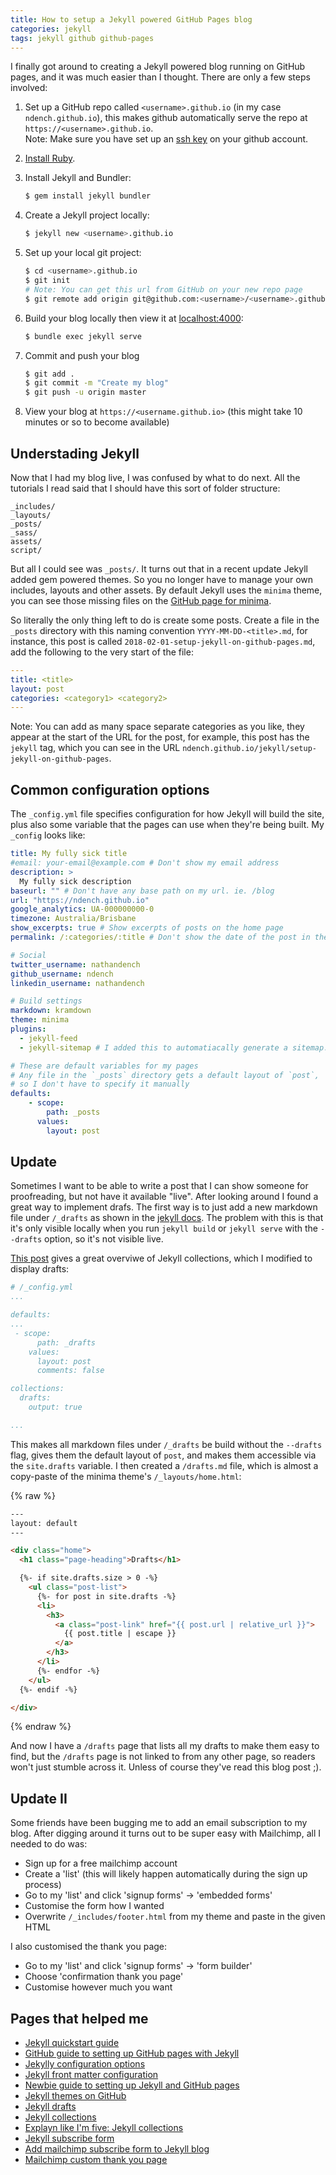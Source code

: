 ```yaml
---
title: How to setup a Jekyll powered GitHub Pages blog
categories: jekyll
tags: jekyll github github-pages
---
```


I finally got around to creating a Jekyll powered blog running on GitHub pages, and it was much 
easier than I thought. There are only a few steps involved:

1. Set up a GitHub repo called `<username>.github.io` (in my case `ndench.github.io`), this makes 
    github automatically serve the repo at `https://<username>.github.io`.<br />
    Note: Make sure you have set up an 
    [ssh key](https://help.github.com/articles/adding-a-new-ssh-key-to-your-github-account/) on 
    your github account.
2. [Install Ruby](https://www.ruby-lang.org/en/downloads/).
3. Install Jekyll and Bundler:
    ```bash
    $ gem install jekyll bundler
    ```
4. Create a Jekyll project locally:
    ```bash
    $ jekyll new <username>.github.io
    ```
5. Set up your local git project:
    ```bash
    $ cd <username>.github.io
    $ git init
    # Note: You can get this url from GitHub on your new repo page
    $ git remote add origin git@github.com:<username>/<username>.github.io.git
    ```
6. Build your blog locally then view it at [localhost:4000](http://localhost:4000):
    ```bash
    $ bundle exec jekyll serve
    ```
7. Commit and push your blog
    ```bash
    $ git add .
    $ git commit -m "Create my blog"
    $ git push -u origin master
    ```

8. View your blog at `https://<username.github.io>` (this might take 10 minutes or so to become 
    available)


## Understading Jekyll ##

Now that I had my blog live, I was confused by what to do next. All the tutorials I read said that 
I should have this sort of folder structure:

```
_includes/
_layouts/
_posts/
_sass/
assets/
script/
```

But all I could see was `_posts/`. It turns out that in a recent update Jekyll added gem powered 
themes. So you no longer have to manage your own includes, layouts and other assets. By default
Jekyll uses the `minima` theme, you can see those missing files on the 
[GitHub page for minima](https://github.com/jekyll/minima).

So literally the only thing left to do is create some posts. Create a file in the `_posts` 
directory with this naming convention `YYYY-MM-DD-<title>.md`, for instance, this post is called
`2018-02-01-setup-jekyll-on-github-pages.md`, add the following to the very start of the file:
```yaml
---
title: <title>
layout: post
categories: <category1> <category2>
---
```
Note: You can add as many space separate categories as you like, they appear at the start of the
URL for the post, for example, this post has the `jekyll` tag, which you can see in the URL 
`ndench.github.io/jekyll/setup-jekyll-on-github-pages`.


## Common configuration options ##

The `_config.yml` file specifies configuration for how Jekyll will build the site, plus also some
variable that the pages can use when they're being built. My `_config` looks like:
```yaml
title: My fully sick title
#email: your-email@example.com # Don't show my email address
description: >
  My fully sick description
baseurl: "" # Don't have any base path on my url. ie. /blog
url: "https://ndench.github.io" 
google_analytics: UA-000000000-0
timezone: Australia/Brisbane
show_excerpts: true # Show excerpts of posts on the home page
permalink: /:categories/:title # Don't show the date of the post in the URL

# Social
twitter_username: nathandench
github_username: ndench
linkedin_username: nathandench

# Build settings
markdown: kramdown
theme: minima
plugins:
  - jekyll-feed
  - jekyll-sitemap # I added this to automatiacally generate a sitemap.xml

# These are default variables for my pages
# Any file in the `_posts` directory gets a default layout of `post`, 
# so I don't have to specify it manually
defaults:
    - scope:
        path: _posts
      values:
        layout: post
```

## Update

Sometimes I want to be able to write a post that I can show someone for
proofreading, but not have it available "live". After looking around I found a
great way to implement drafs. The first way is to just add a new markdown file
under `/_drafts` as shown in the [jekyll docs](https://jekyllrb.com/docs/drafts/).
The problem with this is that it's only visible locally when you run 
`jekyll build` or `jekyll serve` with the `--drafts` option, so it's not 
visible live.

[This post](https://ben.balter.com/2015/02/20/jekyll-collections/) gives a 
great overviwe of Jekyll collections, which I modified to display drafts:

```yaml
# /_config.yml
...

defaults:
...
 - scope:
      path: _drafts
    values:
      layout: post
      comments: false

collections:
  drafts:
    output: true

...
```

This makes all markdown files under `/_drafts` be build without the `--drafts`
flag, gives them the default layout of `post`, and makes them accessible via 
the `site.drafts` variable. I then created a `/drafts.md` file, which is almost
a copy-paste of the minima theme's `/_layouts/home.html`:

{% raw %}
```html
---
layout: default
---

<div class="home">
  <h1 class="page-heading">Drafts</h1>

  {%- if site.drafts.size > 0 -%}
    <ul class="post-list">
      {%- for post in site.drafts -%}
      <li>
        <h3>
          <a class="post-link" href="{{ post.url | relative_url }}">
            {{ post.title | escape }}
          </a>
        </h3>
      </li>
      {%- endfor -%}
    </ul>
  {%- endif -%}

</div>
```
{% endraw %}

And now I have a `/drafts` page that lists all my drafts to make them easy to
find, but the `/drafts` page is not linked to from any other page, so readers
won't just stumble across it. Unless of course they've read this blog post ;).


## Update II

Some friends have been bugging me to add an email subscription to my blog.
After digging around it turns out to be super easy with Mailchimp, all
I needed to do was:

* Sign up for a free mailchimp account
* Create a 'list' (this will likely happen automatically during the sign up process)
* Go to my 'list' and click 'signup forms' -> 'embedded forms'
* Customise the form how I wanted
* Overwrite `/_includes/footer.html` from my theme and paste in the given HTML

I also customised the thank you page:
* Go to my 'list' and click 'signup forms' -> 'form builder'
* Choose 'confirmation thank you page'
* Customise however much you want


## Pages that helped me ##

* [Jekyll quickstart guide](https://jekyllrb.com/docs/quickstart/)
* [GitHub guide to setting up GitHub pages with Jekyll](https://help.github.com/articles/setting-up-your-github-pages-site-locally-with-jekyll/)
* [Jekylly configuration options](https://jekyllrb.com/docs/configuration/)
* [Jekyll front matter configuration](https://jekyllrb.com/docs/frontmatter/)
* [Newbie guide to setting up Jekyll and GitHub pages](http://jmcglone.com/guides/github-pages/)
* [Jekyll themes on GitHub](https://help.github.com/articles/about-jekyll-themes-on-github/)
* [Jekyll drafts](https://jekyllrb.com/docs/drafts/)
* [Jekyll collections](https://ben.balter.com/2015/02/20/jekyll-collections/)
* [Explayn like I'm five: Jekyll collections](https://ben.balter.com/2015/02/20/jekyll-collections/)
* [Jekyll subscribe form](https://blog.webjeda.com/jekyll-subscribe-form/)
* [Add mailchimp subscribe form to Jekyll blog](http://www.controlfd.com/2016/05/16/add-a-mailchimp-subscriber-form-to-your-jekyll-blog.html)
* [Mailchimp custom thank you page](https://kb.mailchimp.com/lists/signup-forms/design-and-host-your-own-thank-you-pages)
